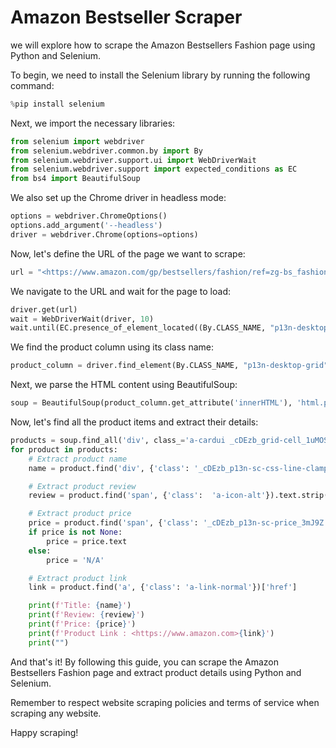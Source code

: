 # Amazon Bestseller Scraper


we will explore how to scrape the Amazon Bestsellers Fashion page using Python and Selenium.

To begin, we need to install the Selenium library by running the following command:

```python
%pip install selenium

```

Next, we import the necessary libraries:

```python
from selenium import webdriver
from selenium.webdriver.common.by import By
from selenium.webdriver.support.ui import WebDriverWait
from selenium.webdriver.support import expected_conditions as EC
from bs4 import BeautifulSoup

```

We also set up the Chrome driver in headless mode:

```python
options = webdriver.ChromeOptions()
options.add_argument('--headless')
driver = webdriver.Chrome(options=options)

```

Now, let's define the URL of the page we want to scrape:

```python
url = "<https://www.amazon.com/gp/bestsellers/fashion/ref=zg-bs_fashion_dw_sml>"

```

We navigate to the URL and wait for the page to load:

```python
driver.get(url)
wait = WebDriverWait(driver, 10)
wait.until(EC.presence_of_element_located((By.CLASS_NAME, "p13n-desktop-grid")))

```

We find the product column using its class name:

```python
product_column = driver.find_element(By.CLASS_NAME, "p13n-desktop-grid")

```

Next, we parse the HTML content using BeautifulSoup:

```python
soup = BeautifulSoup(product_column.get_attribute('innerHTML'), 'html.parser')

```

Now, let's find all the product items and extract their details:

```python
products = soup.find_all('div', class_='a-cardui _cDEzb_grid-cell_1uMOS expandableGrid p13n-grid-content')
for product in products:
    # Extract product name
    name = product.find('div', {'class': '_cDEzb_p13n-sc-css-line-clamp-3_g3dy1'}).text.strip()

    # Extract product review
    review = product.find('span', {'class':  'a-icon-alt'}).text.strip()

    # Extract product price
    price = product.find('span', {'class': '_cDEzb_p13n-sc-price_3mJ9Z'})
    if price is not None:
        price = price.text
    else:
        price = 'N/A'

    # Extract product link
    link = product.find('a', {'class': 'a-link-normal'})['href']

    print(f'Title: {name}')
    print(f'Review: {review}')
    print(f'Price: {price}')
    print(f'Product Link : <https://www.amazon.com>{link}')
    print("")

```

And that's it! By following this guide, you can scrape the Amazon Bestsellers Fashion page and extract product details using Python and Selenium.

Remember to respect website scraping policies and terms of service when scraping any website.

Happy scraping!